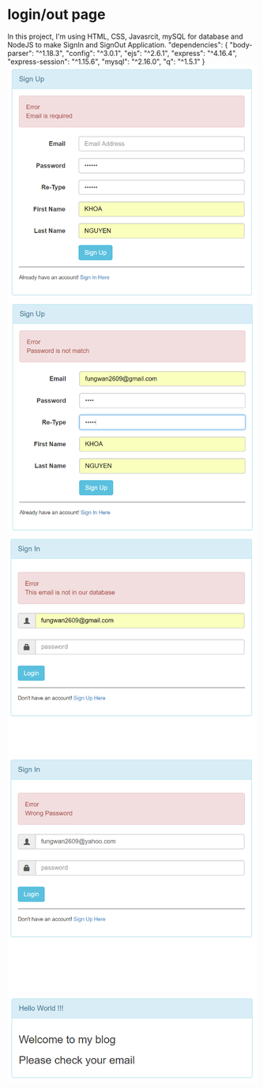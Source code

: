 # login/out page
In this project, I'm using HTML, CSS, Javasrcit, mySQL for database and NodeJS to make SignIn and SignOut Application.
  "dependencies": {
    "body-parser": "^1.18.3",
    "config": "^3.0.1",
    "ejs": "^2.6.1",
    "express": "^4.16.4",
    "express-session": "^1.15.6",
    "mysql": "^2.16.0",
    "q": "^1.5.1" }
![image](pictures/1.png)
![image](pictures/2.png)
![image](pictures/3.png)
![image](pictures/4.png)
![image](pictures/5.png)
